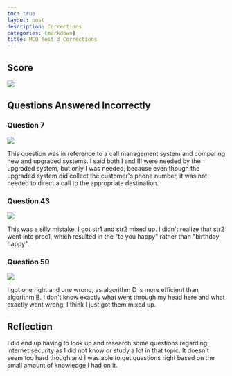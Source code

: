 ```yaml
---
toc: true
layout: post
description: Corrections
categories: [markdown]
title: MCQ Test 3 Corrections
---
```


## Score
![]({{site.baseurl}}/images/mcq3.png)

## Questions Answered Incorrectly
### Question 7
![]({{site.baseurl}}/images/mcq3no7.png)

This question was in reference to a call management system and comparing new and upgraded systems. I said both I and III were needed by the upgraded system, but only I was needed, because even though the upgraded system did collect the customer's phone number, it was not needed to direct a call to the appropriate destination.

### Question 43
![]({{site.baseurl}}/images/mcq3no43.png)

This was a silly mistake, I got str1 and str2 mixed up. I didn't realize that str2 went into proc1, which resulted in the "to you happy" rather than "birthday happy".

### Question 50
![]({{site.baseurl}}/images/mcq3no50.png)

I got one right and one wrong, as algorithm D is more efficient than algorithm B. I don't know exactly what went through my head here and what exactly went wrong. I think I just got them mixed up.

## Reflection
I did end up having to look up and research some questions regarding internet security as I did not know or study a lot in that topic. It doesn't seem too hard though and I was able to get questions right based on the small amount of knowledge I had on it.
